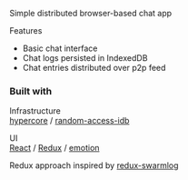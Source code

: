 Simple distributed browser-based chat app

Features
- Basic chat interface
- Chat logs persisted in IndexedDB
- Chat entries distributed over p2p feed

### Built with

Infrastructure  
[hypercore](https://github.com/mafintosh/hypercore)  /
[random-access-idb](https://www.npmjs.com/package/random-access-idb)  

UI  
[React](https://reactjs.org/)  /
[Redux](https://redux.js.org/)  /
[emotion](https://emotion.sh)  
  
Redux approach inspired by [redux-swarmlog](https://github.com/philholden/redux-swarmlog)  
